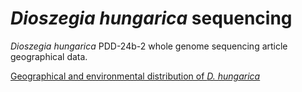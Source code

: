 # _Dioszegia hungarica_ sequencing
 _Dioszegia hungarica_ PDD-24b-2 whole genome sequencing article geographical data.

[Geographical and environmental distribution of _D. hungarica_](https://jarriged.github.io/Dioszegia_hungarica_sequencing/Dioszegia_spacial_analyses_notebook.html)


